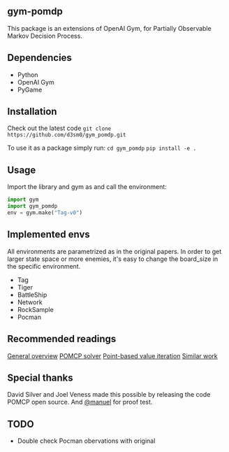 ## gym-pomdp
This package is an extensions of OpenAI Gym, for Partially Observable Markov Decision Process.

## Dependencies
- Python
- OpenAI Gym
- PyGame

## Installation
Check out the latest code
```git clone https://github.com/d3sm0/gym_pomdp.git```

To use it as a package simply run:
```cd gym_pomdp```
```pip install -e .```

## Usage
Import the library and gym as and call the environment:
```python
import gym
import gym_pomdp
env = gym.make("Tag-v0")
```

## Implemented envs
All environments are parametrized as in the original papers. In order to get larger state space or more enemies, it's easy to change the board_size
in the specific environment.

- Tag
- Tiger
- BattleShip
- Network
- RockSample
- Pocman

## Recommended readings
[General overview](http://cs.mcgill.ca/~jpineau/talks/jpineau-dagstuhl13.pdf)
[POMCP solver](https://papers.nips.cc/paper/4031-monte-carlo-planning-in-large-pomdps.pdf)
[Point-based value iteration](http://www.fore.robot.cc/papers/Pineau03a.pdf)
[Similar work](https://github.com/pemami4911/POMDPy)

## Special thanks
David Silver and Joel Veness made this possible by releasing the code POMCP open source. 
And [@manuel](https://github.com/manuel-delverme) for proof test.

## TODO
- Double check Pocman obervations with original
